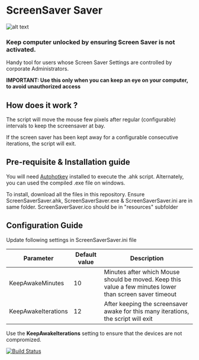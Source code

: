 # ScreenSaver Saver

![alt text](https://github.com/arun-ks/ScreenSaverSaver/main/resources/ScreenSaverSaver.ico?raw=true)

### Keep computer unlocked by ensuring Screen Saver is not activated.

Handy tool for users whose Screen Saver Settings are controlled by corporate Administrators.

**IMPORTANT: Use this only when you can keep an eye on your computer, to avoid unauthorized access**

## How does it work ?
The script will move the mouse few pixels after regular (configurable) intervals to keep the screensaver at bay.

If the screen saver has been kept away for a configurable consecutive iterations, the script will exit.

## Pre-requisite & Installation guide
You will need [Autohotkey](https://www.autohotkey.com/) installed to execute the .ahk script.
Alternately, you can used the compiled .exe file on windows.

To install, download all the files in this repository.
Ensure ScreenSaverSaver.ahk, ScreenSaverSaver.exe & ScreenSaverSaver.ini are in same folder. 
ScreenSaverSaver.ico should be in "resources" subfolder

## Configuration Guide

Update following settings in ScreenSaverSaver.ini file

| Parameter |  Default value | Description |
| ------ | ------ | ----- |
|KeepAwakeMinutes| 10 | Minutes after which Mouse should be moved. Keep this value a few minutes lower than screen saver timeout |
|KeepAwakeIterations| 12 | After keeping the screensaver awake for this many iterations, the script will exit |


Use the **KeepAwakeIterations** setting to ensure that the devices are not compromized.

[![Build Status](https://travis-ci.org/joemccann/dillinger.svg?branch=master)](https://travis-ci.org/joemccann/dillinger)

